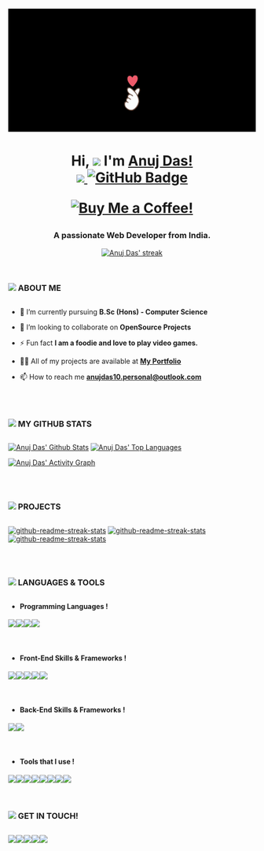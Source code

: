 <p align="center"><img width="100%" height="250vh" src="https://github.com/anuj-das-10/anuj-das-10/blob/main/Assets/ProfileBanner.gif"/></p>

<h1 align="center">Hi, <img src="https://raw.githubusercontent.com/MartinHeinz/MartinHeinz/master/wave.gif" width="30px"> I'm <a href ="https://anuj-das-10.github.io/">Anuj Das!</a>
<br/>
<!-- ## ❤ Views and Followers -->
<a href="https://github.com/anuj-das-10/">
<img src="https://komarev.com/ghpvc/?username=anuj-das-10&label=Profile+Views+++&color=005555">
</a>
<a href="https://github.com/anuj-das-10?tab=followers"><img src="https://img.shields.io/github/followers/anuj-das-10?label=Followers&style=social" alt="GitHub Badge"></a>

<br/>

<p align="center"><a href='https://ko-fi.com/anujdas10' target='_blank'><img height='36' style='border:0px;height:36px;' src='https://cdn.ko-fi.com/cdn/kofi1.png?v=3' border='0' alt='Buy Me a Coffee!'/></a></p>
</h1>


<h3 align="center">A passionate Web Developer from India.</h3>

<p align="center">
    <a href="https://github.com/anuj-das-10/github-readme-streak-stats">
        <img title="🔥 Get streak stats for your profile at git.io/streak-stats" alt="Anuj Das' streak" src="https://github-readme-streak-stats.herokuapp.com/?user=anuj-das-10&theme=black-ice&currStreakNum=00FFFF&fire=FFA500&sideLabels=00FFFF&sideNums=00FFFF&dates=74A662&ring=00FFFF&stroke=00FFFF&hide_border=true"/>
    </a>
</p>


<br/>

### <img src="https://img.icons8.com/color/48/000000/user-menu-male--v1.png"/> ABOUT ME 
##

- 🔭 I’m currently pursuing **B.Sc (Hons) - Computer Science**

- 👯 I’m looking to collaborate on **OpenSource Projects**

- ⚡ Fun fact **I am a foodie and love to play video games.**

- 👨‍💻 All of my projects are available at **[My Portfolio](https://anuj-das-10.github.io/)**

- 📫 How to reach me **[anujdas10.personal@outlook.com](mailto:anujdas10.personal@outlook.com)**


<br/>
<br/>

### <img src="https://img.icons8.com/color/48/000000/combo-chart--v1.png"/> MY GITHUB STATS
##
  <a href="https://github.com/anuj-das-10/github-readme-stats"><img alt="Anuj Das' Github Stats" src="https://github-readme-stats.vercel.app/api?username=anuj-das-10&show_icons=true&count_private=true&theme=react&hide_border=true&bg_color=0D1117" /></a>
  <a href="https://github.com/anuj-das-10/github-readme-stats"><img alt="Anuj Das' Top Languages" src="https://github-readme-stats.vercel.app/api/top-langs/?username=anuj-das-10&langs_count=8&count_private=true&layout=compact&theme=react&hide_border=true&bg_color=0D1117" /></a>

<a href="https://github.com/anuj-das-10/github-readme-activity-graph"><img alt="Anuj Das' Activity Graph" src="https://activity-graph.herokuapp.com/graph?username=anuj-das-10&bg_color=0D1117&color=5BCDEC&line=5BCDEC&point=FFFFFF&hide_border=true" /></a>

<br/>
<br/>

### <img src="https://img.icons8.com/external-flaticons-flat-flat-icons/64/000000/external-projects-home-based-business-flaticons-flat-flat-icons.png"/> PROJECTS
##

[<img width="300" src="https://denvercoder1-github-readme-stats.vercel.app/api/pin/?username=anuj-das-10&repo=anuj-das-10.github.io&theme=react&bg_color=062C30&title_color=0AA1DD&icon_color=F8D866&hide_border=true&show_icons=true" alt="github-readme-streak-stats" />](https://github.com/anuj-das-10/anuj-das-10.github.io/)
[<img width="300" src="https://denvercoder1-github-readme-stats.vercel.app/api/pin/?username=anuj-das-10&repo=Flappy-Bird-AI&theme=react&bg_color=062C30&title_color=0AA1DD&icon_color=F8D866&hide_border=true&show_icons=true" alt="github-readme-streak-stats" />](https://github.com/anuj-das-10/Flappy-Bird-AI/)
[<img width="300" src="https://denvercoder1-github-readme-stats.vercel.app/api/pin/?username=anuj-das-10&repo=C-Plus-Plus-Projects&theme=react&bg_color=062C30&title_color=0AA1DD&icon_color=F8D866&hide_border=true&show_icons=true" alt="github-readme-streak-stats" />](https://github.com/anuj-das-10/C-Plus-Plus-Projects/)


<br/>
<br/>

### <img src="https://img.icons8.com/color/48/000000/administrative-tools.png"/>  LANGUAGES & TOOLS

##

<p align="left">

- #### Programming Languages !

<img src="https://img.icons8.com/color/48/000000/c-programming.png"/><img src="https://img.icons8.com/color/48/000000/c-plus-plus-logo.png"/><img src="https://img.icons8.com/color/48/000000/java-coffee-cup-logo.png"/><img src="https://img.icons8.com/color/48/000000/python.png"/>

<br/>

- #### Front-End Skills & Frameworks !
<img src="https://img.icons8.com/color/48/000000/html-5.png"/><img src="https://img.icons8.com/color/48/000000/css3.png"/><img src="https://img.icons8.com/color/48/000000/javascript.png"/><img src="https://img.icons8.com/color/48/000000/bootstrap.png"/><img src="https://img.icons8.com/color/48/000000/material-ui.png"/>

<br/>

- #### Back-End Skills & Frameworks !
<img src="https://img.icons8.com/fluent/50/000000/mysql-logo.png"/><img src="https://img.icons8.com/color/48/000000/firebase.png"/>

<br/>

- #### Tools that I use !
<img src="https://img.icons8.com/color/48/000000/android-studio--v3.png"/><img src="https://img.icons8.com/color/48/000000/figma--v1.png"/><img src="https://img.icons8.com/color/48/000000/adobe-xd--v1.png"/><img src="https://img.icons8.com/color/48/000000/visual-studio--v2.png"/><img src="https://img.icons8.com/color/48/000000/intellij-idea.png"/><img src="https://img.icons8.com/color/48/000000/pycharm.png"/><img src="https://img.icons8.com/color/48/000000/git.png"/><img src="https://img.icons8.com/color/48/000000/old-vmware-logo.png"/>


<br/>


### <img src="https://img.icons8.com/color/48/000000/talk-male--v1.png"/> GET IN TOUCH!
##
<p align="left">
<a href ="https://www.facebook.com/lordanuj.10"><img src="https://img.icons8.com/color/48/000000/facebook.png"/></a><a href ="https://www.instagram.com/lord_anuj_10_/?hl=en"><img src="https://img.icons8.com/fluent/48/000000/instagram-new.png"/></a><a href ="https://twitter.com/CyBeRNaTiCS_"><img src="https://img.icons8.com/fluent/48/000000/twitter.png"/></a><a href ="https://www.linkedin.com/in/anuj-das-10/"><img src="https://img.icons8.com/fluent/48/000000/linkedin.png"/></a><a href ="https://github.com/anuj-das-10"><img src="https://img.icons8.com/fluent/48/000000/github.png"/></a>
</p>
